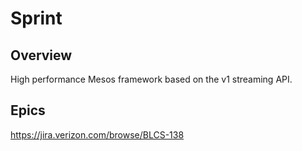 # Sprint

## Overview

High performance Mesos framework based on the v1 streaming API.

## Epics
https://jira.verizon.com/browse/BLCS-138

